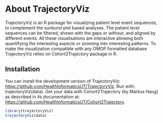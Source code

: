 
# About TrajectoryViz

TrajectoryViz is an R package for visualizing patient level event
sequences, to complement the sunburst plot based analyses. The patient
level sequences can be filtered, shown with the gaps or without, and
aligned by different events. All these visualisations are interactive
allowing both quantifying the interesting aspects or zooming into
interesting patterns. To make the visualization compatible with any OMOP
formatted database TrajectoryViz relies on Cohort2Trajectory package in
R.

## Installation

You can install the development version of TrajectoryViz:
<https://github.com/HealthInformaticsUT/TrajectoryViz>. Run with:
trajectoryViz(data). Get your data with Cohort2Trajectory (by Markus
Haug) as described in its documentation at:
<https://github.com/HealthInformaticsUT/Cohort2Trajectory>.

``` r
library(trajectoryViz)
trajectoryViz(data)
```
